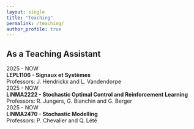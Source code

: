 ```yaml
---
layout: single
title: "Teaching"
permalink: /teaching/
author_profile: true
---
```


## As a Teaching Assistant

<div class="teaching-card">
  <div class="teaching-year">2025 - NOW</div>
  <div class="teaching-course">
    <strong>LEPL1106 - Signaux et Systèmes</strong><br>
    Professors: J. Hendrickx and L. Vandendorpe
  </div>
</div>

<div class="teaching-card">
  <div class="teaching-year">2025 - NOW</div>
  <div class="teaching-course">
    <strong>LINMA2222 - Stochastic Optimal Control and Reinforcement Learning</strong><br>
    Professors: R. Jungers, G. Bianchin and G. Berger
  </div>
</div>

<div class="teaching-card">
  <div class="teaching-year">2025 - NOW</div>
  <div class="teaching-course">
    <strong>LINMA2470 - Stochastic Modelling</strong><br>
    Professors: P. Chevalier and Q. Lété
  </div>
</div>